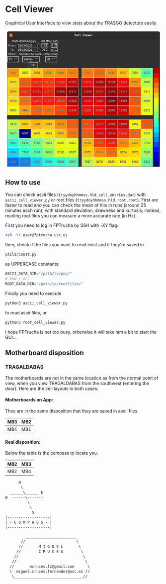 # Cell Viewer
Graphical User Interface to view stats about the TRASGO detectors easily.

![Dark Theme](./store/CellViewer-Reco-T1.png) 

## How to use
You can check ascii files (`tryydoyhhmmss.hld_cell_entries.dat`) with `ascii_cell_viewer.py` or root files (`tryydoyhhmmss.hld.root.root`). First are faster to read and you can check the mean of hits in runs (around 25 minutes each run), with standard deviation, skewness and kurtosis; instead, reading root files you can measure a more accurate rate (in Hz).

First you need to log in FPTrucha by SSH with -XY flag:
```bash
ssh -XY user@fptrucha.usc.es
```
then, check if the files you want to read exist and if they're saved in 
```bash
utils/const.py
```
as UPPERCASE constants:
```python
ASCII_DATA_DIR="/path/to/png/"
# And / or:
ROOT_DATA_DIR="/path/to/rootfiles/"
```

Finally you need to execute
```bash
python3 ascii_cell_viewer.py
```
to read ascii files, or
```bash
python3 root_cell_viewer.py
```

I hope FPTrucha is not too busy, otherwise it will take him a bit to start the GUI...


## Motherboard disposition

### TRAGALDABAS
The motherboards are not in the same location as from the normal point 
of view, when you view TRAGALDABAS from the southwest (entering the door). 
Here are the cell layouts in both cases:

#### Motherboards on App:
They are in the same disposition that they are saved in ascii files.

| MB3 | MB2 |
|-----|-----|
| MB4 | MB1 |

#### Real disposition:
Below the table is the compass to locate you.

| MB2 | MB3 |
|-----|-----|
| MB2 | MB4 |

```
      N
       \
  ______\______ E
W  ------\-------
          \
           \
            S
|-------------------|
| - C O M P A S S - |
|-------------------|
```

```
         _______________________
       //                       \
      //       M I G U E L       \
     //        C R U C E S        \
    //                             \
   //                               \
  //       mcruces.fz@gmail.com      \
  \  miguel.cruces.fernandez@usc.es //
   \_______________________________//
```
